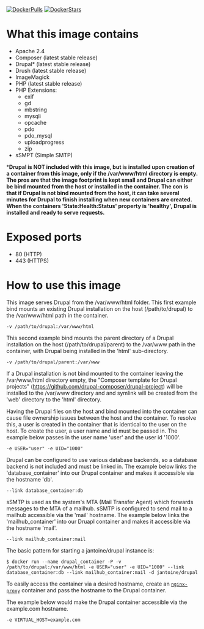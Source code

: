 [![DockerPulls](https://img.shields.io/docker/pulls/jantoine/drupal.svg)](https://registry.hub.docker.com/u/jantoine/drupal/)
[![DockerStars](https://img.shields.io/docker/stars/jantoine/drupal.svg)](https://registry.hub.docker.com/u/jantoine/drupal/)

# What this image contains

* Apache 2.4
* Composer (latest stable release)
* Drupal* (latest stable release)
* Drush (latest stable release)
* ImageMagick
* PHP (latest stable release)
* PHP Extensions:
  * exif
  * gd
  * mbstring
  * mysqli
  * opcache
  * pdo
  * pdo_mysql
  * uploadprogress
  * zip
* sSMPT (Simple SMTP)

***Drupal is NOT included with this image, but is installed upon creation of a container from this image, only if the /var/www/html directory is empty. The pros are that the image footprint is kept small and Drupal can either be bind mounted from the host or installed in the container. The con is that if Drupal is not bind mounted from the host, it can take several minutes for Drupal to finish installing when new containers are created. When the containers 'State:Health:Status' property is 'healthy', Drupal is installed and ready to serve requests.**

# Exposed ports

* 80 (HTTP)
* 443 (HTTPS)

# How to use this image

This image serves Drupal from the /var/www/html folder. This first example bind mounts an existing Drupal installation on the host (/path/to/drupal) to the /var/www/html path in the container.

```
-v /path/to/drupal:/var/www/html
```

This second example bind mounts the parent directory of a Drupal installation on the host (/path/to/drupal/parent) to the /var/www path in the container, with Drupal being installed in the 'html' sub-directory.

```
-v /path/to/drupal/parent:/var/www
```

If a Drupal installation is not bind mounted to the container leaving the /var/www/html directory empty, the "Composer template for Drupal projects" (https://github.com/drupal-composer/drupal-project) will be installed to the /var/www directory and and symlink will be created from the 'web' directory to the 'html' directory.

Having the Drupal files on the host and bind mounted into the container can cause file ownership issues between the host and the container. To resolve this, a user is created in the container that is identical to the user on the host. To create the user, a user name and id must be passed in. The example below passes in the user name 'user' and the user id '1000'.

```
-e USER="user" -e UID="1000"
```

Drupal can be configured to use various database backends, so a database backend is not included and must be linked in. The example below links the 'database_container' into our Drupal container and makes it accessible via the hostname 'db'.

```
--link database_container:db
```

sSMTP is used as the system's MTA (Mail Transfer Agent) which forwards messages to the MTA of a mailhub. sSMTP is configured to send mail to a mailhub accessible via the 'mail' hostname. The example below links the 'mailhub_container' into our Druapl container and makes it accessible via the hostname 'mail'.

```
--link mailhub_container:mail
```

The basic pattern for starting a jantoine/drupal instance is:

```
$ docker run --name drupal_container -P -v /path/to/drupal:/var/www/html -e USER="user" -e UID="1000" --link database_container:db --link mailhub_container:mail -d jantoine/drupal
```

To easily access the container via a desired hostname, create an [`nginx-proxy`](https://hub.docker.com/r/jwilder/nginx-proxy/) container and pass the hostname to the Drupal container.

The example below would make the Drupal container accessible via the example.com hostname.

```
-e VIRTUAL_HOST=example.com
```
